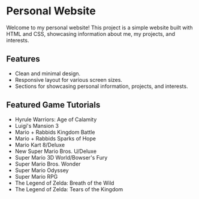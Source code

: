 # Personal Website

Welcome to my personal website! This project is a simple website built with HTML and CSS, showcasing information about me, my projects, and interests.

## Features

- Clean and minimal design.
- Responsive layout for various screen sizes.
- Sections for showcasing personal information, projects, and interests.

## Featured Game Tutorials

- Hyrule Warriors: Age of Calamity
- Luigi's Mansion 3
- Mario + Rabbids Kingdom Battle
- Mario + Rabbids Sparks of Hope
- Mario Kart 8/Deluxe
- New Super Mario Bros. U/Deluxe
- Super Mario 3D World/Bowser's Fury
- Super Mario Bros. Wonder
- Super Mario Odyssey
- Super Mario RPG
- The Legend of Zelda: Breath of the Wild
- The Legend of Zelda: Tears of the Kingdom
